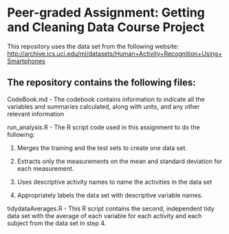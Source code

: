 # Peer-graded Assignment: Getting and Cleaning Data Course Project

This repository uses the data set from the following website: http://archive.ics.uci.edu/ml/datasets/Human+Activity+Recognition+Using+Smartphones 

## The repository  contains the following files:

CodeBook.md -  The codebook contains information to indicate all the variables and summaries calculated, along with units, and any other relevant information

run_analysis.R - The R script code used in this assignment to do the following:
  1. Merges the training and the test sets to create one data set.

2. Extracts only the measurements on the mean and standard deviation for each measurement. 

3. Uses descriptive activity names to name the activities in the data set

4. Appropriately labels the data set with descriptive variable names. 

tidydataAverages.R - This R script contains the second, independent tidy data set with the average of each variable for each activity and each subject from the data set in step 4.
